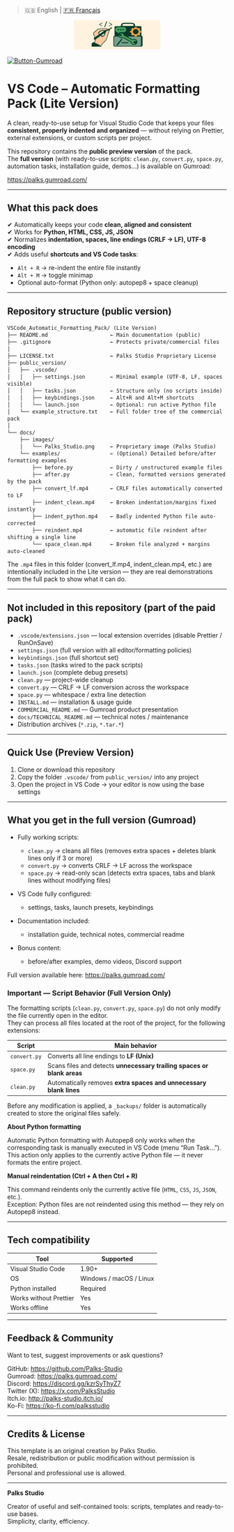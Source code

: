 > 🇬🇧 English | [🇫🇷 Français](./README_FR.md)

<p align="center">
  <img src="docs/images/Palks_Studio.png" alt="Palks Studio Logo" width="200">
</p>

[![Button-Gumroad](https://img.shields.io/badge/▸%20Voir%20sur%20Gumroad-0a5645?style=for-the-badge&logo=gumroad&logoColor=white)](https://palks.gumroad.com)

# VS Code – Automatic Formatting Pack (Lite Version)

A clean, ready-to-use setup for Visual Studio Code that keeps your files **consistent, properly indented and organized** — without relying on Prettier, external extensions, or custom scripts per project.

This repository contains the **public preview version** of the pack.  
The **full version** (with ready-to-use scripts: `clean.py`, `convert.py`, `space.py`, automation tasks, installation guide, demos…) is available on Gumroad:

https://palks.gumroad.com/ 

---

## What this pack does

✔ Automatically keeps your code **clean, aligned and consistent**  
✔ Works for **Python, HTML, CSS, JS, JSON**  
✔ Normalizes **indentation, spaces, line endings (CRLF → LF), UTF-8 encoding**  
✔ Adds useful **shortcuts and VS Code tasks**:  
- `Alt + R` → re-indent the entire file instantly  
- `Alt + M` → toggle minimap  
- Optional auto-format (Python only: autopep8 + space cleanup)

---

## Repository structure (public version)  
```
VSCode_Automatic_Formatting_Pack/ (Lite Version)
├── README.md                    ← Main documentation (public)
├── .gitignore                   ← Protects private/commercial files
│
├── LICENSE.txt                  ← Palks Studio Proprietary License
├── public_version/
│   ├── .vscode/
│   │   ├── settings.json        ← Minimal example (UTF-8, LF, spaces visible)
│   │   ├── tasks.json           ← Structure only (no scripts inside)
│   │   ├── keybindings.json     ← Alt+R and Alt+M shortcuts
│   │   └── launch.json          ← Optional: run active Python file
│   └── example_structure.txt    ← Full folder tree of the commercial pack
│
└── docs/
    ├── images/
    │   └── Palks_Studio.png     ← Proprietary image (Palks Studio)
    └── examples/                ← (Optional) Detailed before/after formatting examples
        ├── before.py            ← Dirty / unstructured example files
        ├── after.py             ← Clean, formatted versions generated by the pack
        ├── convert_lf.mp4       ← CRLF files automatically converted to LF
        ├── indent_clean.mp4     ← Broken indentation/margins fixed instantly
        ├── indent_python.mp4    ← Badly indented Python file auto-corrected
        ├── reindent.mp4         ← automatic file reindent after shifting a single line
        └── space_clean.mp4      ← Broken file analyzed + margins auto-cleaned
```


The `.mp4` files in this folder (convert_lf.mp4, indent_clean.mp4, etc.) are intentionally included in the Lite version — they are real demonstrations from the full pack to show what it can do.

---

## Not included in this repository (part of the paid pack)

- `.vscode/extensions.json` — local extension overrides (disable Prettier / RunOnSave)  
- `settings.json` (full version with all editor/formatting policies)  
- `keybindings.json` (full shortcut set)  
- `tasks.json` (tasks wired to the pack scripts)  
- `launch.json` (complete debug presets)  
- `clean.py` — project-wide cleanup  
- `convert.py` — CRLF → LF conversion across the workspace  
- `space.py` — whitespace / extra line detection  
- `INSTALL.md` — installation & usage guide  
- `COMMERCIAL_README.md` — Gumroad product presentation  
- `docs/TECHNICAL_README.md` — technical notes / maintenance  
- Distribution archives (`*.zip`, `*.tar.*`)

---

## Quick Use (Preview Version)

1. Clone or download this repository    
2. Copy the folder `.vscode/` from `public_version/` into any project    
3. Open the project in VS Code → your editor is now using the base settings

---

## What you get in the full version (Gumroad)

- Fully working scripts:  
   - `clean.py` → cleans all files (removes extra spaces + deletes blank lines only if 3 or more)  
   - `convert.py` → converts CRLF → LF across the workspace  
   - `space.py` → read-only scan (detects extra spaces, tabs and blank lines without modifying files)

- VS Code fully configured:  
   - settings, tasks, launch presets, keybindings

- Documentation included:  
   - installation guide, technical notes, commercial readme

- Bonus content:  
   - before/after examples, demo videos, Discord support

Full version available here: https://palks.gumroad.com/

### Important — Script Behavior (Full Version Only)

The formatting scripts (`clean.py`, `convert.py`, `space.py`) do not only modify the file currently open in the editor.  
They can process all files located at the root of the project, for the following extensions:

| Script       | Main behavior                                                          |
| ------------ | ---------------------------------------------------------------------- |
| `convert.py` | Converts all line endings to **LF (Unix)**                             |
| `space.py`   | Scans files and detects **unnecessary trailing spaces or blank areas** |
| `clean.py`   | Automatically removes **extra spaces and unnecessary blank lines**     |

Before any modification is applied, a `_backups/` folder is automatically created to store the original files safely.

**About Python formatting**

Automatic Python formatting with Autopep8 only works when the corresponding task is manually executed in VS Code (menu “Run Task…”).  
This action only applies to the currently active Python file — it never formats the entire project.

**Manual reindentation (Ctrl + A then Ctrl + R)**

This command reindents only the currently active file (`HTML`, `CSS`, `JS`, `JSON`, etc.).  
Exception: Python files are not reindented using this method — they rely on Autopep8 instead.

---

## Tech compatibility

| Tool                    | Supported |
|-------------------------|-----------|
| Visual Studio Code      | 1.90+  |
| OS                      | Windows / macOS / Linux |
| Python installed        | Required |
| Works without Prettier  | Yes |
| Works offline           | Yes |

---

## Feedback & Community

Want to test, suggest improvements or ask questions?

GitHub: https://github.com/Palks-Studio  
Gumroad: https://palks.gumroad.com/  
Discord: https://discord.gg/kzrSyThyZ7  
Twitter (X): https://x.com/PalksStudio  
Itch.io: http://palks-studio.itch.io/  
Ko-Fi: https://ko-fi.com/palksstudio

---

## Credits & License

This template is an original creation by Palks Studio.  
Resale, redistribution or public modification without permission is prohibited.  
Personal and professional use is allowed.

---

**Palks Studio**

Creator of useful and self-contained tools: scripts, templates and ready-to-use bases.  
Simplicity, clarity, efficiency.
